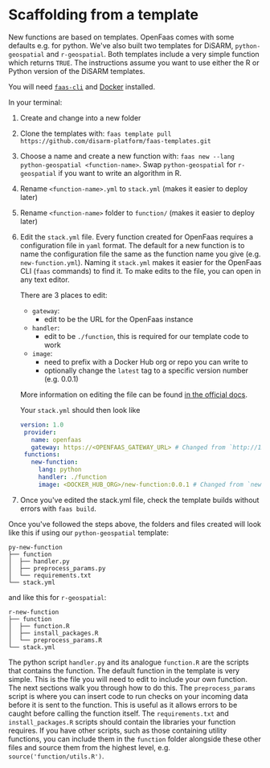 # Scaffolding from a template

New functions are based on templates. OpenFaas comes with some defaults e.g. for python. We've also built two templates for DiSARM, `python-geospatial` and `r-geospatial`. Both templates include a very simple function which returns `TRUE`. The instructions assume you want to use either the R or Python version of the DiSARM templates.

You will need [`faas-cli`](https://docs.openfaas.com/cli/install/) and [Docker](https://docs.docker.com/engine/install/) installed.

In your terminal:

1. Create and change into a new folder
2. Clone the templates with: 
`faas template pull https://github.com/disarm-platform/faas-templates.git`
3. Choose a name and create a new function with: `faas new --lang python-geospatial <function-name>`. Swap `python-geospatial` for `r-geospatial` if you want to write an algorithm in R. 
4. Rename `<function-name>.yml` to `stack.yml` (makes it easier to deploy later)
5. Rename `<function-name>` folder to `function/` (makes it easier to deploy later)
6. Edit the `stack.yml` file. Every function created for OpenFaas requires a configuration file in `yaml` format. The default for a new function is to name the configuration file the same as the function name you give \(e.g. `new-function.yml`\). Naming it `stack.yml` makes it easier for the OpenFaas CLI \(`faas` commands\) to find it. To make edits to the file, you can open in any text editor.

	There are 3 places to edit:

	* `gateway`: 
	   * edit to be the URL for the OpenFaas instance
	* `handler`:
	   * edit to be `./function`, this is required for our template code to work
	* `image`: 
	   * need to prefix with a Docker Hub org or repo you can write to
	   * optionally change the `latest` tag to a specific version number (e.g. 0.0.1)

	More information on editing the file can be found [in the official docs](https://docs.openfaas.com/reference/yaml/).

	Your `stack.yml` should then look like

	```yaml
	version: 1.0
	 provider:
	   name: openfaas
	   gateway: https://<OPENFAAS_GATEWAY_URL> # Changed from `http://127.0.0.1:8080
	 functions:
	   new-function:
	     lang: python
	     handler: ./function
	     image: <DOCKER_HUB_ORG>/new-function:0.0.1 # Changed from `new-function:latest`
	```

7. Once you've edited the stack.yml file, check the template builds without errors with `faas build`.

Once you've followed the steps above, the folders and files created will look like this if using our `python-geospatial` template:

```text
py-new-function
├── function
│  ├── handler.py
│  ├── preprocess_params.py
│  └── requirements.txt
└── stack.yml
```

and like this for `r-geospatial`:

```text
r-new-function
├── function
│  ├── function.R
│  ├── install_packages.R
│  └── preprocess_params.R
└── stack.yml
```

The python script `handler.py` and its analogue `function.R` are the scripts that contains the function. The default function in the template is very simple. This is the file you will need to edit to include your own function. The next sections walk you through how to do this. The `preprocess_params` script is where you can insert code to run checks on your incoming data before it is sent to the function. This is useful as it allows errors to be caught before calling the function itself. The `requirements.txt` and `install_packages.R` scripts should contain the libraries your function requires. If you have other scripts, such as those containing utility functions, you can include them in the `function` folder alongside these other files and source them from the highest level, e.g. `source('function/utils.R')`.